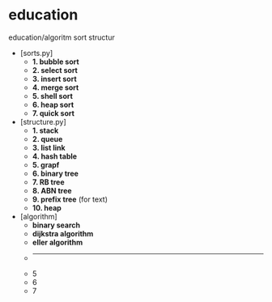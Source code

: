 # education
education/algoritm sort structur 
- [sorts.py]
    + **1. bubble sort**
    + **2. select sort**
    + **3. insert sort**
    + **4. merge sort**
    + **5. shell sort**
    + **6. heap sort**
    + **7. quick sort**
- [structure.py]
  + **1. stack**
  + **2. queue**
  + **3. list link**
  + **4. hash table**
  + **5. grapf**
  + **6. binary tree**
  + **7. RB tree**
  + **8. ABN tree**
  + **9. prefix tree** (for text)
  + **10. heap**
- [algorithm]
  + **binary search**
  + **dijkstra algorithm**
  + **eller algorithm**
  + ** **
  + 5
  + 6
  + 7

